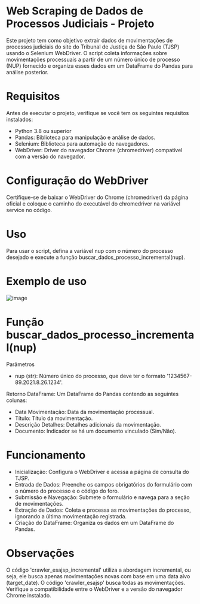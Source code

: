 # Web Scraping de Dados de Processos Judiciais - Projeto

Este projeto tem como objetivo extrair dados de movimentações de processos judiciais do site do Tribunal de Justiça de São Paulo (TJSP) usando o Selenium WebDriver. O script coleta informações sobre movimentações processuais a partir de um número único de processo (NUP) fornecido e organiza esses dados em um DataFrame do Pandas para análise posterior.

# Requisitos

Antes de executar o projeto, verifique se você tem os seguintes requisitos instalados:

- Python 3.8 ou superior
- Pandas: Biblioteca para manipulação e análise de dados.
- Selenium: Biblioteca para automação de navegadores.
- WebDriver: Driver do navegador Chrome (chromedriver) compatível com a versão do navegador.

# Configuração do WebDriver

Certifique-se de baixar o WebDriver do Chrome (chromedriver) da página oficial e coloque o caminho do executável do chromedriver na variável service no código.

# Uso

Para usar o script, defina a variável nup com o número do processo desejado e execute a função buscar_dados_processo_incremental(nup).

# Exemplo de uso

![image](https://github.com/user-attachments/assets/6a8c4b6c-b383-40b5-9caf-47485afe4e8f)

# Função buscar_dados_processo_incremental(nup)

Parâmetros
- nup (str): Número único do processo, que deve ter o formato '1234567-89.2021.8.26.1234'.

Retorno
DataFrame: Um DataFrame do Pandas contendo as seguintes colunas:

- Data Movimentação: Data da movimentação processual.
- Título: Título da movimentação.
- Descrição Detalhes: Detalhes adicionais da movimentação.
- Documento: Indicador se há um documento vinculado (Sim/Não).

# Funcionamento

- Inicialização: Configura o WebDriver e acessa a página de consulta do TJSP.
- Entrada de Dados: Preenche os campos obrigatórios do formulário com o número do processo e o código do foro.
- Submissão e Navegação: Submete o formulário e navega para a seção de movimentações.
- Extração de Dados: Coleta e processa as movimentações do processo, ignorando a última movimentação registrada.
- Criação do DataFrame: Organiza os dados em um DataFrame do Pandas.

# Observações

O código 'crawler_esajsp_incremental' utiliza a abordagem incremental, ou seja, ele busca apenas movimentações novas com base em uma data alvo (target_date).
O código 'crawler_esajsp' busca todas as movimentações.
Verifique a compatibilidade entre o WebDriver e a versão do navegador Chrome instalado.



